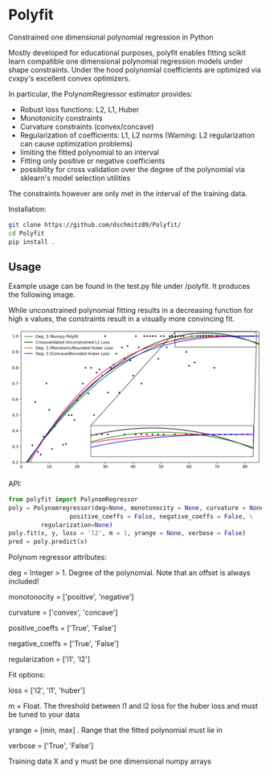 # Polyfit
Constrained one dimensional polynomial regression in Python

Mostly developed for educational purposes, polyfit enables fitting scikit learn compatible one dimensional polynomial regression models under shape constraints.
Under the hood polynomial coefficients are optimized via cvxpy's excellent convex optimizers. 

In particular, the PolynomRegressor estimator provides:
* Robust loss functions: L2, L1, Huber
* Monotonicity constraints
* Curvature constraints (convex/concave)
* Regularization of coefficients: L1, L2 norms (Warning: L2 regularization can cause optimization problems)
* limiting the fitted polynomial to an interval
* Fitting only positive or negative coefficients
* possibility for cross validation over the degree of the polynomial via sklearn's model selection utilities

The constraints however are only met in the interval of the training data.

Installation: 

```bash
git clone https://github.com/dschmitz89/Polyfit/
cd Polyfit
pip install .
```
## Usage
Example usage can be found in the test.py file under /polyfit. It produces the following image. 

While unconstrained polynomial fitting results in a decreasing function for high x values, the constraints result in a visually more  convincing fit.

![Example fits](Example.png)

API:
```python
from polyfit import PolynomRegressor
poly = Polynomregressor(deg=None, monotonocity = None, curvature = None, \
                 positive_coeffs = False, negative_coeffs = False, \
		 regularization=None)
poly.fit(x, y, loss = 'l2', m = 1, yrange = None, verbose = False)
pred = poly.predict(x)
```

Polynom regressor attributes: 

deg = Integer > 1. Degree of the polynomial. Note that an offset is always included!

monotonocity = ['positive', 'negative']

curvature = ['convex', 'concave']

positive_coeffs = ['True', 'False']

negative_coeffs = ['True', 'False']

regularization = ['l1', 'l2']

Fit options:

loss = ['l2', 'l1', 'huber']

m = Float. The threshold between l1 and l2 loss for the huber loss and must be tuned to your data

yrange = [min, max] . Range that the fitted polynomial must lie in

verbose = ['True', 'False']

Training data X and y must be one dimensional numpy arrays

